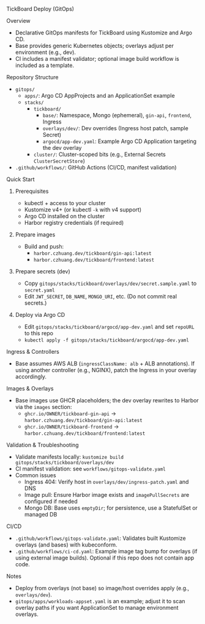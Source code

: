 TickBoard Deploy (GitOps)

Overview
- Declarative GitOps manifests for TickBoard using Kustomize and Argo CD.
- Base provides generic Kubernetes objects; overlays adjust per environment (e.g., dev).
- CI includes a manifest validator; optional image build workflow is included as a template.

Repository Structure
- `gitops/`
  - `apps/`: Argo CD AppProjects and an ApplicationSet example
  - `stacks/`
    - `tickboard/`
      - `base/`: Namespace, Mongo (ephemeral), `gin-api`, `frontend`, Ingress
      - `overlays/dev/`: Dev overrides (Ingress host patch, sample Secret)
      - `argocd/app-dev.yaml`: Example Argo CD Application targeting the dev overlay
    - `cluster/`: Cluster-scoped bits (e.g., External Secrets `ClusterSecretStore`)
- `.github/workflows/`: GitHub Actions (CI/CD, manifest validation)

Quick Start
1) Prerequisites
   - kubectl + access to your cluster
   - Kustomize v4+ (or kubectl `-k` with v4 support)
   - Argo CD installed on the cluster
   - Harbor registry credentials (if required)

2) Prepare images
   - Build and push:
     - `harbor.czhuang.dev/tickboard/gin-api:latest`
     - `harbor.czhuang.dev/tickboard/frontend:latest`

3) Prepare secrets (dev)
   - Copy `gitops/stacks/tickboard/overlays/dev/secret.sample.yaml` to `secret.yaml`
   - Edit `JWT_SECRET`, `DB_NAME`, `MONGO_URI`, etc. (Do not commit real secrets.)

4) Deploy via Argo CD
   - Edit `gitops/stacks/tickboard/argocd/app-dev.yaml` and set `repoURL` to this repo
   - `kubectl apply -f gitops/stacks/tickboard/argocd/app-dev.yaml`

Ingress & Controllers
- Base assumes AWS ALB (`ingressClassName: alb` + ALB annotations). If using another controller (e.g., NGINX), patch the Ingress in your overlay accordingly.

Images & Overlays
- Base images use GHCR placeholders; the dev overlay rewrites to Harbor via the `images` section:
  - `ghcr.io/OWNER/tickboard-gin-api` → `harbor.czhuang.dev/tickboard/gin-api:latest`
  - `ghcr.io/OWNER/tickboard-frontend` → `harbor.czhuang.dev/tickboard/frontend:latest`

Validation & Troubleshooting
- Validate manifests locally: `kustomize build gitops/stacks/tickboard/overlays/dev`
- CI manifest validation: see `workflows/gitops-validate.yaml`
- Common issues
  - Ingress 404: Verify host in `overlays/dev/ingress-patch.yaml` and DNS
  - Image pull: Ensure Harbor image exists and `imagePullSecrets` are configured if needed
  - Mongo DB: Base uses `emptyDir`; for persistence, use a StatefulSet or managed DB

CI/CD
- `.github/workflows/gitops-validate.yaml`: Validates built Kustomize overlays (and bases) with kubeconform.
- `.github/workflows/ci-cd.yaml`: Example image tag bump for overlays (if using external image builds). Optional if this repo does not contain app code.

Notes
- Deploy from overlays (not base) so image/host overrides apply (e.g., `overlays/dev`).
- `gitops/apps/workloads-appset.yaml` is an example; adjust it to scan overlay paths if you want ApplicationSet to manage environment overlays.
